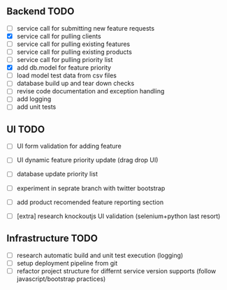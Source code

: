 Backend TODO
----
- [ ] service call for submitting new feature requests
- [x] service call for pulling clients
- [ ] service call for pulling existing features
- [ ] service call for pulling existing products
- [ ] service call for pulling priority list
- [x] add db.model for feature priority 
- [ ] load model test data from csv files
- [ ] database build up and tear down checks
- [ ] revise code documentation and exception handling
- [ ] add logging
- [ ] add unit tests

UI TODO
-------
- [ ] UI form validation for adding feature
- [ ] UI dynamic feature priority update (drag drop UI)
- [ ] database update priority list
- [ ] experiment in seprate branch with twitter bootstrap
- [ ] add product recomended feature reporting section
- [ ] [extra] research knockoutjs UI validation (selenium+python last resort)


Infrastructure TODO
-------------------
- [ ] research automatic build and unit test execution (logging)
- [ ] setup deployment pipeline from git
- [ ] refactor project structure for differnt service version supports (follow javascript/bootstrap practices)